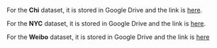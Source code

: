 For the **Chi** dataset, it is stored in Google Drive and the link is [here](https://drive.google.com/drive/folders/1B420_Cq2gCvbJ6tcmASmaRnkiJtkDQRs?usp=sharing).

For the **NYC** dataset, it is stored in Google Drive and the link is [here](https://drive.google.com/drive/folders/1Fxom9Jf1_pZiUV2dpDvl5I01FsJBufJS?usp=sharing).

For the **Weibo** dataset, it is stored in Google Drive and the link is [here](https://drive.google.com/drive/folders/1dF0z4h4UeLvXpFTQ1epMOXrmxX32OMYm?usp=sharing)
